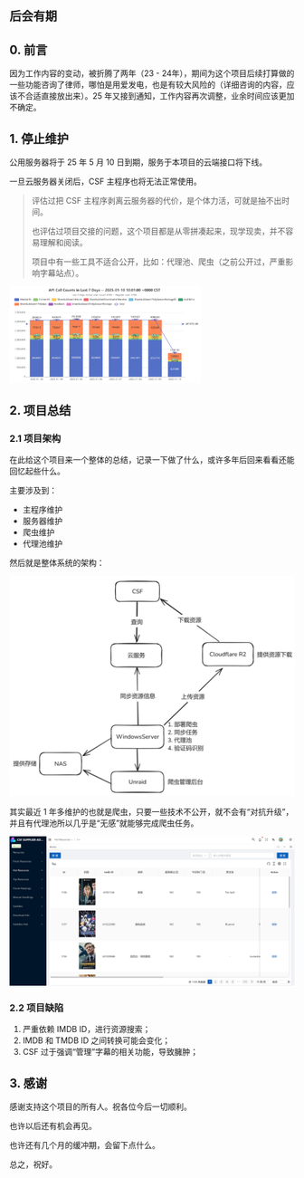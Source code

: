 ## 后会有期

## 0. 前言

因为工作内容的变动，被折腾了两年（23 - 24年），期间为这个项目后续打算做的一些功能咨询了律师，哪怕是用爱发电，也是有较大风险的（详细咨询的内容，应该不合适直接放出来）。25 年又接到通知，工作内容再次调整，业余时间应该更加不确定。

## 1. 停止维护

公用服务器将于 25 年 5 月 10 日到期，服务于本项目的云端接口将下线。

一旦云服务器关闭后，CSF 主程序也将无法正常使用。

> 评估过把 CSF 主程序剥离云服务器的代价，是个体力活，可就是抽不出时间。
>
> 也评估过项目交接的问题，这个项目都是从零拼凑起来，现学现卖，并不容易理解和阅读。
>
> 项目中有一些工具不适合公开，比如：代理池、爬虫（之前公开过，严重影响字幕站点）。

<img src="assets/image-20250110103955356.png" alt="image-20250110103955356" style="zoom:33%;" />

## 2. 项目总结

### 2.1 项目架构

在此给这个项目来一个整体的总结，记录一下做了什么，或许多年后回来看看还能回忆起些什么。

主要涉及到：

* 主程序维护
* 服务器维护
* 爬虫维护
* 代理池维护

然后就是整体系统的架构：

<img src="assets/image-20250113162312889.png" alt="image-20250113162312889" style="zoom:50%;" />

其实最近 1 年多维护的也就是爬虫，只要一些技术不公开，就不会有“对抗升级”，并且有代理池所以几乎是“无感”就能够完成爬虫任务。

![image-20250113163309910](assets/image-20250113163309910.png)

### 2.2 项目缺陷

1. 严重依赖 IMDB ID，进行资源搜索；
2. IMDB 和 TMDB ID 之间转换可能会变化；
3. CSF 过于强调“管理”字幕的相关功能，导致臃肿；

## 3. 感谢

感谢支持这个项目的所有人。祝各位今后一切顺利。

也许以后还有机会再见。

也许还有几个月的缓冲期，会留下点什么。

总之，祝好。